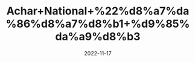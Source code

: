 ---
title: 'Achar+National+%22%d8%a7%da%86%d8%a7%d8%b1+%d9%85%da%a9%d8%b3'
date: '2022-11-17' 
metatag: '' 
inventory: '0' 
draft: false 
# meta description 
shortDescripton: 'Mixed+Pickle+%22+These+ingredients+provide+a+range+of+vitamins+like+vitamin+A%2c+C%2c+K+and+more.+They+are+also+packed+in+micronutrients+along+with+minerals+like+potassium%2c+iron%2c+calcium%2c+etc.+Pickles+are+also+a+good+source+of+antioxidants.'
description: 'Preserves+++%d9%85%d8%b1%d8%a8%db%81+%22+%d8%a7%da%86%d8%a7%d8%b1'
longdescription: ''
tags: ''
brand: ''
subCategory: ''
sellCount: '0'
featured: True
# product Price
price: '150.0'
# Product Short Description
shortDescription: 'Mixed+Pickle+%22+These+ingredients+provide+a+range+of+vitamins+like+vitamin+A%2c+C%2c+K+and+more.+They+are+also+packed+in+micronutrients+along+with+minerals+like+potassium%2c+iron%2c+calcium%2c+etc.+Pickles+are+also+a+good+source+of+antioxidants.'
productID: '0FD2EB70-F33C-ED11-996A-005056B3A416'
type: 'products'
category: 'Preserves+++%d9%85%d8%b1%d8%a8%db%81+%22+%d8%a7%da%86%d8%a7%d8%b1' 
thumnailproduct: 'https://eraconnect.blob.core.windows.net/product-images/aminsaddiquidawakhana/4078935f-f14e-4313-a39c-45ee403ce815.webp' 
images:
  - image: 'https://eraconnect.blob.core.windows.net/product-images/aminsaddiquidawakhana/4078935f-f14e-4313-a39c-45ee403ce815.webp'  
Variants:
---